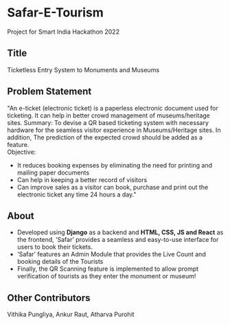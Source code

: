 # Safar-E-Tourism

Project for Smart India Hackathon 2022

## Title
Ticketless Entry System to Monuments and Museums

## Problem Statement
"An e-ticket (electronic ticket) is a paperless electronic document used for ticketing. It can help in better crowd management of museums/heritage sites. Summary: To devise a QR based ticketing system with necessary hardware for the seamless visitor experience in Museums/Heritage sites. In addition, The prediction of the expected crowd should be added as a feature. 
<br>
Objective: 
- It reduces booking expenses by eliminating the need for printing and mailing paper documents  
- Can help in keeping a better record of visitors 
- Can improve sales as a visitor can book, purchase and print out the electronic ticket any time 24 hours a day."

## About 
- Developed using **Django** as a backend and **HTML, CSS, JS and React** as the frontend, ‘Safar’ provides a seamless and easy-to-use interface for users to book their tickets.
- ’Safar’ features an Admin Module that provides the Live Count and booking details of the Tourists
- Finally, the QR Scanning feature is implemented to allow prompt verification of tourists as they enter the monument or museum!

## Other Contributors
Vithika Pungliya, Ankur Raut, Atharva Purohit
